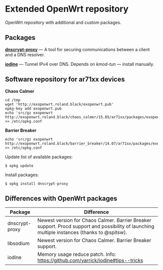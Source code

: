 # Extended OpenWrt repository
OpenWrt repository with additional and custom packages.

## Packages
[**dnscrypt-proxy**](https://dnscrypt.org/) — A tool for securing communications between a client and a DNS resolver.

[**iodine**](http://code.kryo.se/iodine/) — Tunnel IPv4 over DNS. Depends on *kmod-tun* — install manually.

## Software repository for ar71xx devices
**Chaos Calmer**

    cd /tmp
    wget 'http://exopenwrt.roland.black/exopenwrt.pub'
    opkg-key add exopenwrt.pub
    echo 'src/gz exopenwrt http://exopenwrt.roland.black/chaos_calmer/15.05/ar71xx/packages/exopenwrt' >> /etc/opkg.conf

**Barrier Breaker**

    echo 'src/gz exopenwrt http://exopenwrt.roland.black/barrier_breaker/14.07/ar71xx/packages/exopenwrt' >> /etc/opkg.conf

Update list of available packages:

    $ opkg update

Install packages:

    $ opkg install dnscrypt-proxy

## Differences with OpenWrt packages
| Package        | Difference                                                                                                                                   |
|----------------|----------------------------------------------------------------------------------------------------------------------------------------------|
| dnscrypt-proxy | Newest version for Chaos Calmer. Barrier Breaker support. Procd support and possibility of launching multiple instances (thanks to @spitsw). |
| libsodium      | Newest version for Chaos Calmer. Barrier Breaker support.                                                                                    |
| iodine         | Memory usage reduce patch. Info: https://github.com/yarrick/iodine#tips--tricks                                                              |
